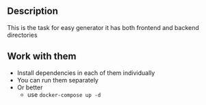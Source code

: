 ## Description

This is the task for easy generator it has both frontend and backend directories

## Work with them

- Install dependencies in each of them individually
- You can run them separately
- Or better 
    - use `docker-compose up -d`